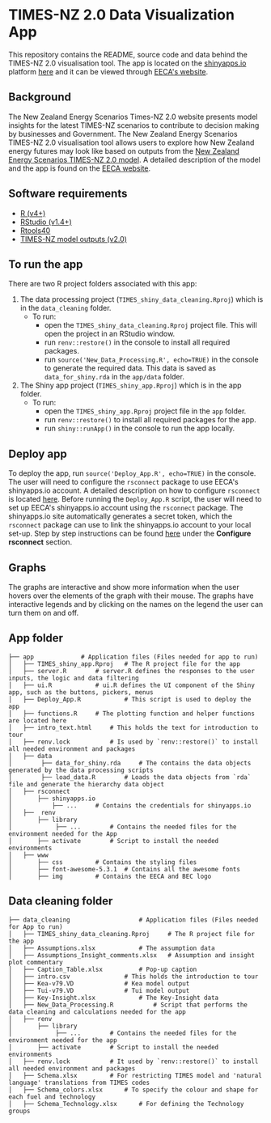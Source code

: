 # TIMES-NZ 2.0 Data Visualization App
This repository contains the README, source code and data behind the TIMES-NZ 2.0 visualisation tool. The app is located on the [shinyapps.io](https://shinyapps.io) platform [here](https://eeca-nz.shinyapps.io/TIMES_V2/) and it can be viewed through [EECA's website](http://www.eeca.govt.nz/TIMES-NZ).

## Background
The New Zealand Energy Scenarios Times-NZ 2.0 website presents model insights for the latest TIMES-NZ scenarios to contribute to decision making by businesses and Government. The New Zealand Energy Scenarios TIMES-NZ 2.0 visualisation tool allows users to explore how New Zealand energy futures may look like based on outputs from the [New Zealand Energy Scenarios TIMES-NZ 2.0 model](https://github.com/EECA-NZ/TIMES-NZ-Model-Files). A detailed description of the  model and the app is found on the [EECA website](https://www.eeca.govt.nz/New-Zealand-Energy-Scenarios-TIMES-NZ-2.pdf).

## Software requirements
- [R (v4+)](https://cran.r-project.org/bin/windows/base/)
- [RStudio (v1.4+)](https://www.rstudio.com/products/rstudio/)
- [Rtools40](https://cran.r-project.org/bin/windows/Rtools/)
- [TIMES-NZ model outputs (v2.0)](https://github.com/EECA-NZ/TIMES-NZ-Model-Files/releases/tag/v2.0.0)

## To run the app
There are two R project folders associated with this app:
1. The data processing project (`TIMES_shiny_data_cleaning.Rproj`) which is in the `data_cleaning` folder.
	- To run:
		- open the `TIMES_shiny_data_cleaning.Rproj` project file. This will open the project in an RStudio window.
		- run `renv::restore()` in the console to install all required packages.
		- run `source('New_Data_Processing.R', echo=TRUE)` in the console to generate the required data. This data is saved as `data_for_shiny.rda` in the `app/data` folder.
2. The Shiny app project (`TIMES_shiny_app.Rproj`) which is in the app folder.
	- To run:
		- open the `TIMES_shiny_app.Rproj` project file in the `app` folder.
		- run `renv::restore()` to install all required packages for the app.
		- run `shiny::runApp()` in the console to run the app locally.

## Deploy app
To deploy the app, run `source('Deploy_App.R', echo=TRUE)` in the console. The user will need to configure the `rsconnect` package to use EECA's shinyapps.io account. A detailed description on how to configure `rsconnect` is located [here](https://shiny.rstudio.com/articles/shinyapps.html). Before running the `Deploy_App.R` script, the user will need to set up EECA's shinyapps.io account using the `rsconnect` package. The shinyapps.io site automatically generates a secret token, which the `rsconnect` package can use to link the shinyapps.io account to your local set-up. Step by step instructions can be found [here](https://shiny.rstudio.com/articles/shinyapps.html) under the **Configure rsconnect** section.

## Graphs
The graphs are interactive and show more information when the user hovers over the elements of the graph with their mouse. The graphs have interactive legends and by clicking on the names on the legend the user can turn them on and off.

## App folder

    ├── app				# Application files (Files needed for app to run)
    │   ├── TIMES_shiny_app.Rproj 	# The R project file for the app
    │   ├── server.R		# server.R defines the responses to the user inputs, the logic and data filtering
    │   ├── ui.R 			# ui.R defines the UI component of the Shiny app, such as the buttons, pickers, menus
    │   ├── Deploy_App.R        	# This script is used to deploy the app
    │   ├── functions.R		# The plotting function and helper functions are located here
    │   ├── intro_text.html		# This holds the text for introduction to tour
    │   ├── renv.lock   		# Is used by `renv::restore()` to install all needed environment and packages
    │   ├── data
    │	     ├── data_for_shiny.rda  	# The contains the data objects generated by the data processing scripts
    │	     ├── load_data.R		# Loads the data objects from `rda` file and generate the hierarchy data object
    │   ├── rsconnect
    │		├── shinyapps.io
    │			├── ... 	# Contains the credentials for shinyapps.io
    │   ├──  renv
    │		├── library
    │		     ├── ...		# Contains the needed files for the environment needed for the App
    │		├── activate		# Script to install the needed environments
    │   ├── www                
    │		├── css			# Contains the styling files
    │		├── font-awesome-5.3.1  # Contains all the awesome fonts  
    │		├── img			# Contains the EECA and BEC logo


## Data cleaning folder
    ├── data_cleaning			    	# Application files (Files needed for App to run)
    │   ├── TIMES_shiny_data_cleaning.Rproj 	# The R project file for the app
    │   ├── Assumptions.xlsx 			# The assumption data
    │   ├── Assumptions_Insight_comments.xlsx	# Assumption and insight plot commentary
    │   ├── Caption_Table.xlsx			# Pop-up caption
    │   ├── intro.csv				# This holds the introduction to tour
    │   ├── Kea-v79.VD				# Kea model output
    │   ├── Tui-v79.VD				# Tui model output
    │   ├── Key-Insight.xlsx			# The Key-Insight data
    │   ├── New_Data_Processing.R			# Script that performs the data cleaning and calculations needed for the app
    │   ├── renv
    │		├── library
    │		     ├── ...		# Contains the needed files for the environment needed for the app
    │		├── activate		# Script to install the needed environments
    │   ├── renv.lock			# It used by `renv::restore()` to install all needed environment and packages
    │   ├── Schema.xlsx			# For restricting TIMES model and 'natural language' translations from TIMES codes
    │   ├── Schema_colors.xlsx		# To specify the colour and shape for each fuel and technology
    │   ├── Schema_Technology.xlsx 		# For defining the Technology groups
